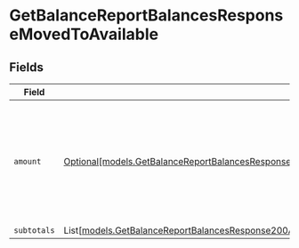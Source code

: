 # GetBalanceReportBalancesResponseMovedToAvailable


## Fields

| Field                                                                                                                                                                                                                                                        | Type                                                                                                                                                                                                                                                         | Required                                                                                                                                                                                                                                                     | Description                                                                                                                                                                                                                                                  |
| ------------------------------------------------------------------------------------------------------------------------------------------------------------------------------------------------------------------------------------------------------------ | ------------------------------------------------------------------------------------------------------------------------------------------------------------------------------------------------------------------------------------------------------------ | ------------------------------------------------------------------------------------------------------------------------------------------------------------------------------------------------------------------------------------------------------------ | ------------------------------------------------------------------------------------------------------------------------------------------------------------------------------------------------------------------------------------------------------------ |
| `amount`                                                                                                                                                                                                                                                     | [Optional[models.GetBalanceReportBalancesResponse200ApplicationHalPlusJSONResponseBodyTotalsChargebacksMovedToAvailableAmount]](../models/getbalancereportbalancesresponse200applicationhalplusjsonresponsebodytotalschargebacksmovedtoavailableamount.md)   | :heavy_minus_sign:                                                                                                                                                                                                                                           | In v2 endpoints, monetary amounts are represented as objects with a `currency` and `value` field.                                                                                                                                                            |
| `subtotals`                                                                                                                                                                                                                                                  | List[[models.GetBalanceReportBalancesResponse200ApplicationHalPlusJSONResponseBodyTotalsChargebacksMovedToAvailableSubtotals](../models/getbalancereportbalancesresponse200applicationhalplusjsonresponsebodytotalschargebacksmovedtoavailablesubtotals.md)] | :heavy_minus_sign:                                                                                                                                                                                                                                           | N/A                                                                                                                                                                                                                                                          |